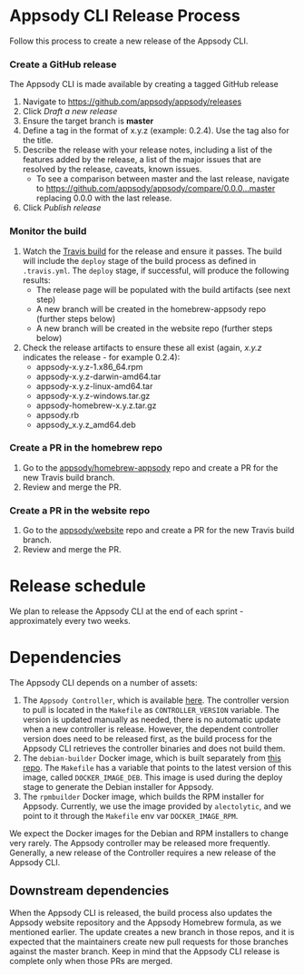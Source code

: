 # Appsody CLI Release Process
Follow this process to create a new release of the Appsody CLI.

### Create a GitHub release
The Appsody CLI is made available by creating a tagged GitHub release
1. Navigate to https://github.com/appsody/appsody/releases
1. Click _Draft a new release_
1. Ensure the target branch is __master__
1. Define a tag in the format of x.y.z (example: 0.2.4). Use the tag also for the title.
1. Describe the release with your release notes, including a list of the features added by the release, a list of the major issues that are resolved by the release, caveats, known issues.
    * To see a comparison between master and the last release, navigate to https://github.com/appsody/appsody/compare/0.0.0...master replacing 0.0.0 with the last release.
1. Click _Publish release_

### Monitor the build
1. Watch the [Travis build](https://travis-ci.com/appsody/appsody) for the release and ensure it passes. The build will include the `deploy` stage of the build process as defined in `.travis.yml`. The `deploy` stage, if successful, will produce the following results:
    * The release page will be populated with the build artifacts (see next step)
    * A new branch will be created in the homebrew-appsody repo (further steps below)
    * A new branch will be created in the website repo (further steps below)
1. Check the release artifacts to ensure these all exist (again, _x.y.z_ indicates the release - for example 0.2.4):
    * appsody-x.y.z-1.x86_64.rpm
    * appsody-x.y.z-darwin-amd64.tar
    * appsody-x.y.z-linux-amd64.tar
    * appsody-x.y.z-windows.tar.gz
    * appsody-homebrew-x.y.z.tar.gz
    * appsody.rb
    * appsody_x.y.z_amd64.deb

### Create a PR in the homebrew repo
1. Go to the [appsody/homebrew-appsody](https://github.com/appsody/homebrew-appsody) repo and create a PR for the new Travis build branch.
1. Review and merge the PR.

### Create a PR in the website repo
1. Go to the [appsody/website](https://github.com/appsody/website) repo and create a PR for the new Travis build branch.
1. Review and merge the PR.

# Release schedule
We plan to release the Appsody CLI at the end of each sprint - approximately every two weeks.

# Dependencies
The Appsody CLI depends on a number of assets:
1. The `Appsody Controller`, which is available [here](https://github.com/appsody/controller). The controller version to pull is located in the `Makefile` as `CONTROLLER_VERSION` variable. The version is updated manually as needed, there is no automatic update when a new controller is release. However, the dependent controller version does need to be released first, as the build process for the Appsody CLI retrieves the controller binaries and does not build them. 
1. The `debian-builder` Docker image, which is built separately from [this repo](https://github.com/appsody/debian-builder). The `Makefile` has a variable that points to the latest version of this image, called `DOCKER_IMAGE_DEB`. This image is used during the deploy stage to generate the Debian installer for Appsody. 
1. The `rpmbuilder` Docker image, which builds the RPM installer for Appsody. Currently, we use the image provided by `alectolytic`, and we point to it through the `Makefile` env var `DOCKER_IMAGE_RPM`.

We expect the Docker images for the Debian and RPM installers to change very rarely. The Appsody controller may be released more frequently. Generally, a new release of the Controller requires a new release of the Appsody CLI.

## Downstream dependencies
When the Appsody CLI is released, the build process also updates the Appsody website repository and the Appsody Homebrew formula, as we mentioned earlier. The update creates a new branch in those repos, and it is expected that the maintainers create new pull requests for those branches against the master branch. Keep in mind that the Appsody CLI release is complete only when those PRs are merged.